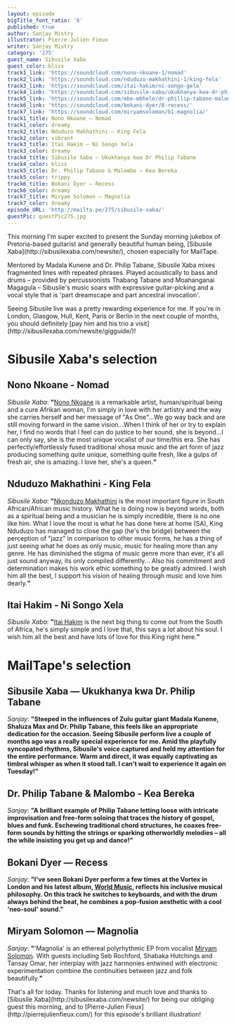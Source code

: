 ```yaml
---
layout: episode
bigTitle_font_ratio: '6'
published: true
author: Sanjay Mistry
illustrator: Pierre-Julien Fieux
writer: Sanjay Mistry
category: '275'
guest_name: Sibusile Xaba
guest_color: bliss
track1_link: 'https://soundcloud.com/nono-nkoane-1/nomad'
track2_link: 'https://soundcloud.com/nduduzo-makhathini-1/king-fela'
track3_link: 'https://soundcloud.com/itai-hakim/ni-songo-gela'
track4_link: 'https://soundcloud.com/sibusile-xaba/ukukhanya-kwa-dr-philip-tabane'
track5_link: 'https://soundcloud.com/mbe-mbhele/dr-phillip-tabane-malombo-kea-bereka'
track6_link: 'https://soundcloud.com/bokani-dyer/8-recess/'
track7_link: 'https://soundcloud.com/miryamsolomon/b1-magnolia/'
track1_title: Nono Nkoane — Nomad
track1_color: dreamy
track2_title: Nduduzo Makhathini — King Fela
track2_color: vibrant
track3_title: Itai Hakim — Ni Songo Xela
track3_color: dreamy
track4_title: Sibusile Xaba — Ukukhanya kwa Dr Philip Tabane
track4_color: bliss
track5_title: Dr. Philip Tabane & Malombo — Kea Bereka
track5_color: trippy
track6_title: Bokani Dyer — Recess
track6_color: dreamy
track7_title: Miryam Solomon — Magnolia
track7_color: dreamy
episode_URL: 'http://mailta.pe/275/sibusile-xaba/'
guestPic: guestPic275.jpg
---
```

<p id="introduction">This morning I'm super excited to present the Sunday morning jukebox of Pretoria-based guitarist and generally beautiful human being, [Sibusile Xaba](http://sibusilexaba.com/newsite/), chosen especially for MailTape.</p>
<p>Mentored by Madala Kunene and Dr. Philip Tabane, Sibusile Xaba mixes fragmented lines with repeated phrases. Played acoustically to bass and drums – provided by percussionists Thabang Tabane and Moahanganai Magagula – Sibusile's music soars with expressive guitar-picking and a vocal style that is 'part dreamscape and part ancestral invocation'.</p>
<p>Seeing Sibusile live was a pretty rewarding experience for me. If you're in London, Glasgow, Hull, Kent, Paris or Berlin in the next couple of months, you should definitely [pay him and his trio a visit](http://sibusilexaba.com/newsite/gigguide/)!</p> 


# Sibusile Xaba's selection


## Nono Nkoane - Nomad
_Sibusile Xaba_: **"**[Nono Nkoane](https://www.facebook.com/nononkoane) is a remarkable artist, human/spiritual being and a cure Afrikan woman, I'm simply in love with her artistry and the way she carries herself and her message of "As One"...We go way back and are still moving forward in the same vision...When I think of her or try to explain her, I find no words that I feel can do justice to her sound, she is beyond...I can only say, she is the most unique vocalist of our time/this era. She has perfectly/effortlessly fused traditional xhosa music and the art form of jazz producing something quite unique, something quite fresh, like a gulps of fresh air, she is amazing. I love her, she's a queen.**"**

## Nduduzo Makhathini - King Fela
_Sibusile Xaba_: **"**[Nkonduzo Makhathini](https://www.facebook.com/nduduzo.makhathini) is the most important figure in South African/African music history. What he is doing now is beyond words, both as a spiritual being and a musician he is simply incredible, there is no one like him. What I love the most is  what he has done here at home (SA), King Nduduzo has managed to close the gap (he's the bridge) between the perception of "jazz" in comparison to other music forms, he has a thing of just seeing what he does as only music, music for healing more than any genre. He has diminished the stigma of music genre more than ever, it's all just sound anyway, its only compiled differently... Also his commitment and determination makes his work ethic something to be greatly admired. I wish him all the best, I support his vision of healing through music and love him dearly.**"**

## Itai Hakim - Ni Songo Xela
_Sibusile Xaba_: **"**[Itai Hakim](https://soundcloud.com/itai-hakim) is the next big thing to come out from the South of Africa, he's simply simple and I love that, this says a lot about his soul. I wish him all the best and have lots of love for this King right here.**"**


# MailTape's selection

## Sibusile Xaba — Ukukhanya kwa Dr. Philip Tabane
_Sanjay_: **"**Steeped in the influences of Zulu guitar giant Madala Kunene, Shaluza Max and Dr. Philip Tabane, this feels like an appropriate dedication for the occasion. Seeing Sibusile perform live a couple of months ago was a really special experience for me. Amid the playfully syncopated rhythms, Sibusile's voice captured and held my attention for the entire performance. Warm and direct, it was equally captivating as timbral whisper as when it stood tall. I can't wait to experience it again on Tuesday!**"**

## Dr. Philip Tabane & Malombo - Kea Bereka
_Sanjay_: **"**A brilliant example of Philip Tabane letting loose with intricate improvisation and free-form soloing that traces the history of gospel, blues and funk. Eschewing traditional chord structures, he coaxes free-form sounds by hitting the strings or sparking otherworldly melodies – all the while insisting you get up and dance!**"**

## Bokani Dyer — Recess
_Sanjay_: **"**I've seen Bokani Dyer perform a few times at the Vortex in London and his latest album, [World Music](http://www.bokanidyer.com/listen/), reflects his inclusive musical philosophy. On this track he switches to keyboards, and with the drum always behind the beat, he combines a pop-fusion aesthetic with a cool 'neo-soul' sound.**"**

## Miryam Solomon — Magnolia
_Sanjay_: **"**'Magnolia' is an ethereal polyrhythmic EP from vocalist [Miryam Solomon](https://miryamsolomonmusic.bandcamp.com/). With guests including Seb Rochford, Shabaka Hutchings and Tansay Omar, her interplay with jazz harmonies entwined with electronic experimentation combine the continuities between jazz and folk beautifully.**"**

<p id="outroduction">That's all for today. Thanks for listening and much love and thanks to [Sibusile Xaba](http://sibusilexaba.com/newsite/) for being our obliging guest this morning, and to [Pierre-Julien Fieux](http://pierrejulienfieux.com/) for this episode's brilliant illustration!</p>
